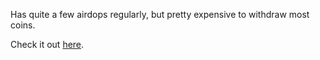 Has quite a few airdops regularly, but pretty expensive to withdraw most coins.

Check it out [here](https://latoken.com/invite?r=2vm78gze).
